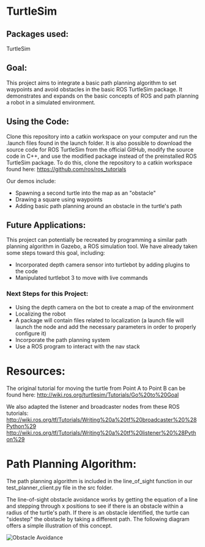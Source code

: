 # TurtleSim

## Packages used:
TurtleSim

## Goal:
This project aims to integrate a basic path planning algorithm to set waypoints and avoid obstacles in the basic ROS TurtleSim package. It demonstrates and expands on the basic concepts of ROS and path planning a robot in a simulated environment.

## Using the Code:
Clone this repository into a catkin workspace on your computer and run the .launch files found in the launch folder. It is also possible to download the source code for ROS TurtleSim from the official GitHub, modify the source code in C++, and use the modified package instead of the preinstalled ROS TurtleSim package. To do this, clone the repository to a catkin workspace found here:
https://github.com/ros/ros_tutorials

Our demos include:

- Spawning a second turtle into the map as an "obstacle"
- Drawing a square using waypoints
- Adding basic path planning around an obstacle in the turtle's path

## Future Applications:
This project can potentially be recreated by programming a similar path planning algorithm in Gazebo, a ROS simulation tool. We have already taken some steps toward this goal, including:

- Incorporated depth camera sensor into turtlebot by adding plugins to the code
- Manipulated turtlebot 3 to move with live commands

### Next Steps for this Project:
- Using the depth camera on the bot to create a map of the environment
- Localizing the robot
- A package will contain files related to localization (a launch file will launch the node and add the necessary parameters in order to properly configure it)
- Incorporate the path planning system
- Use a ROS program to interact with the nav stack

# Resources:
The original tutorial for moving the turtle from Point A to Point B can be found here: http://wiki.ros.org/turtlesim/Tutorials/Go%20to%20Goal

We also adapted the listener and broadcaster nodes from these ROS tutorials:
http://wiki.ros.org/tf/Tutorials/Writing%20a%20tf%20broadcaster%20%28Python%29
http://wiki.ros.org/tf/Tutorials/Writing%20a%20tf%20listener%20%28Python%29

# Path Planning Algorithm:
The path planning algorithm is included in the line_of_sight function in our test_planner_client.py file in the src folder.

The line-of-sight obstacle avoidance works by getting the equation of a line and stepping through x positions to see if there is an obstacle within a radius of the turtle's path. If there is an obstacle identified, the turtle can "sidestep" the obstacle by taking a different path. The following diagram offers a simple illustration of this concept.

![Obstacle Avoidance](https://github.com/noelbrownback/TurtleSim/blob/master/obstacle_avoidance.png)




